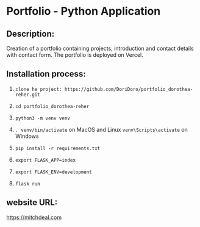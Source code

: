 # Portfolio - Python Application


## Description:
Creation of a portfolio containing projects, introduction and contact details with contact form. The portfolio is deployed on Vercel.


## Installation process:

1. `clone he project: https://github.com/DoriDoro/portfolio_dorothea-reher.git`
2. `cd portfolio_dorothea-reher`
 
3. `python3 -m venv venv`
4. `. venv/bin/activate` on MacOS and Linux `venv\Scripts\activate` on Windows
5. `pip install -r requirements.txt`
 
6. `export FLASK_APP=index`
7. `export FLASK_ENV=development`
8. `flask run`


## website URL:
https://mitchdeal.com